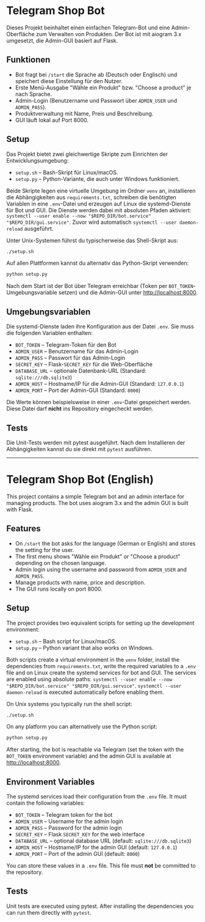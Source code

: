 # Telegram Shop Bot

Dieses Projekt beinhaltet einen einfachen Telegram-Bot und eine Admin-Oberfläche
zum Verwalten von Produkten. Der Bot ist mit aiogram 3.x umgesetzt, die
Admin-GUI basiert auf Flask.

## Funktionen

* Bot fragt bei `/start` die Sprache ab (Deutsch oder Englisch) und speichert
diese Einstellung für den Nutzer.
* Erste Menü-Ausgabe "Wähle ein Produkt" bzw. "Choose a product" je nach Sprache.
* Admin-Login (Benutzername und Passwort über `ADMIN_USER` und `ADMIN_PASS`).
* Produktverwaltung mit Name, Preis und Beschreibung.
* GUI läuft lokal auf Port 8000.

## Setup

Das Projekt bietet zwei gleichwertige Skripte zum Einrichten der
Entwicklungsumgebung:

* `setup.sh` – Bash-Skript für Linux/macOS.
* `setup.py` – Python-Variante, die auch unter Windows funktioniert.

Beide Skripte legen eine virtuelle Umgebung im Ordner `venv` an, installieren
die Abhängigkeiten aus `requirements.txt`, schreiben die benötigten Variablen in
eine `.env`-Datei und erzeugen auf Linux die systemd-Dienste für Bot und GUI.
Die Dienste werden dabei mit absoluten Pfaden aktiviert:
`systemctl --user enable --now "$REPO_DIR/bot.service" "$REPO_DIR/gui.service"`.
Zuvor wird automatisch `systemctl --user daemon-reload` ausgeführt.

Unter Unix-Systemen führst du typischerweise das Shell-Skript aus:

```bash
./setup.sh
```

Auf allen Plattformen kannst du alternativ das Python-Skript verwenden:

```bash
python setup.py
```


Nach dem Start ist der Bot über Telegram erreichbar (Token per
`BOT_TOKEN`-Umgebungsvariable setzen) und die Admin-GUI unter
[http://localhost:8000](http://localhost:8000).

## Umgebungsvariablen

Die systemd-Dienste laden ihre Konfiguration aus der Datei `.env`. Sie muss
die folgenden Variablen enthalten:

* `BOT_TOKEN` – Telegram-Token für den Bot
* `ADMIN_USER` – Benutzername für das Admin-Login
* `ADMIN_PASS` – Passwort für das Admin-Login
* `SECRET_KEY` – Flask-`SECRET_KEY` für die Web-Oberfläche
* `DATABASE_URL` – optionale Datenbank-URL (Standard: `sqlite:///db.sqlite3`)
* `ADMIN_HOST` – Hostname/IP für die Admin-GUI (Standard: `127.0.0.1`)
* `ADMIN_PORT` – Port der Admin-GUI (Standard: `8000`)

Die Werte können beispielsweise in einer `.env`-Datei gespeichert werden.
Diese Datei darf **nicht** ins Repository eingecheckt werden.

## Tests

Die Unit-Tests werden mit pytest ausgeführt. Nach dem Installieren der Abhängigkeiten kannst du sie direkt mit `pytest` ausführen.

---

# Telegram Shop Bot (English)

This project contains a simple Telegram bot and an admin interface for managing products. The bot uses aiogram 3.x and the admin GUI is built with Flask.

## Features

* On `/start` the bot asks for the language (German or English) and stores the setting for the user.
* The first menu shows "Wähle ein Produkt" or "Choose a product" depending on the chosen language.
* Admin login using the username and password from `ADMIN_USER` and `ADMIN_PASS`.
* Manage products with name, price and description.
* The GUI runs locally on port 8000.

## Setup

The project provides two equivalent scripts for setting up the development environment:

* `setup.sh` – Bash script for Linux/macOS.
* `setup.py` – Python variant that also works on Windows.

Both scripts create a virtual environment in the `venv` folder, install the dependencies from `requirements.txt`, write the required variables to a `.env` file and on Linux create the systemd services for bot and GUI. The services are enabled using absolute paths:
`systemctl --user enable --now "$REPO_DIR/bot.service" "$REPO_DIR/gui.service"`. `systemctl --user daemon-reload` is executed automatically before enabling them.

On Unix systems you typically run the shell script:

```bash
./setup.sh
```

On any platform you can alternatively use the Python script:

```bash
python setup.py
```

After starting, the bot is reachable via Telegram (set the token with the `BOT_TOKEN` environment variable) and the admin GUI is available at [http://localhost:8000](http://localhost:8000).

## Environment Variables

The systemd services load their configuration from the `.env` file. It must contain the following variables:

* `BOT_TOKEN` – Telegram token for the bot
* `ADMIN_USER` – Username for the admin login
* `ADMIN_PASS` – Password for the admin login
* `SECRET_KEY` – Flask `SECRET_KEY` for the web interface
* `DATABASE_URL` – optional database URL (default: `sqlite:///db.sqlite3`)
* `ADMIN_HOST` – Hostname/IP for the admin GUI (default: `127.0.0.1`)
* `ADMIN_PORT` – Port of the admin GUI (default: `8000`)

You can store these values in a `.env` file. This file must **not** be committed to the repository.

## Tests

Unit tests are executed using pytest. After installing the dependencies you can run them directly with `pytest`.
